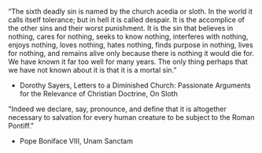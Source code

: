“The sixth deadly sin is named by the church acedia or sloth. In the world it calls itself tolerance; but in hell it is called despair. It is the accomplice of the other sins and their worst punishment. It is the sin that believes in nothing, cares for nothing, seeks to know nothing, interferes with nothing, enjoys nothing, loves nothing, hates nothing, finds purpose in nothing, lives for nothing, and remains alive only because there is nothing it would die for. We have known it far too well for many years. The only thing perhaps that we have not known about it is that it is a mortal sin.”
- Dorothy Sayers, Letters to a Diminished Church: Passionate Arguments for the Relevance of Christian Doctrine, On Sloth

"Indeed we declare, say, pronounce, and define that it is altogether necessary to salvation for every human creature to be subject to the Roman Pontiff."
- Pope Boniface VIII, Unam Sanctam